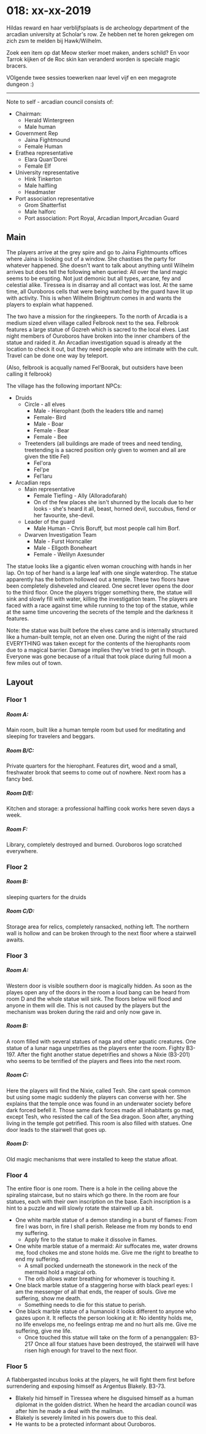 # 018: xx-xx-2019
Hildas reward en haar verblijfsplaats is de archeology department of the arcadian university at Scholar's row. Ze hebben net te horen gekregen om zich zsm te melden bij Hawk/Wilhelm.

Zoek een item op dat Meow sterker moet maken, anders schild? En voor Tarrok kijken of de Roc skin kan veranderd worden is speciale magic bracers.

VOlgende twee sessies toewerken naar level vijf en een megagrote dungeon :)

___

Note to self - arcadian council consists of:

- Chairman: 
    - Herald Wintergreen
    - Male human
- Government Rep 
    - Jaina Fightmound
    - Female Human
- Erathea representative 
    - Elara Quan'Dorei
    - Female Elf
- University representative 
    - Hink Tinkerton
    - Male halfling
    - Headmaster
- Port association representative 
    - Grom Shatterfist
    - Male halforc
    - Port association: Port Royal, Arcadian Import,Arcadian Guard

## Main
The players arrive at the grey spire and go to Jaina Fightmounts offices where Jaina is looking out of a window. She chastises the party for whatever happened. She doesn't want to talk about anything until Wilhelm arrives but does tell the following when queried: All over the land magic seems to be erupting. Not just demonic but all types, arcane, fey and celestial alike. Tiressea is in disarray and all contact was lost. At the same time, all Ouroboros cells that were being watched by the guard have lit up with activity. This is when Wilhelm Brightrum comes in and wants the players to explain what happened.

The two have a mission for the ringkeepers. To the north of Arcadia is a medium sized elven village called Felbrook next to the sea. Felbrook features a large statue of Gozreh which is sacred to the local elves. Last night members of Ouroboros have broken into the inner chambers of the statue and raided it. An Arcadian investigation squad is already at the location to check it out, but they need people who are intimate with the cult. Travel can be done one way by teleport.

(Also, felbrook is acqually named Fel'Boorak, but outsiders have been calling it felbrook)

The village has the following important NPCs:

- Druids 
    - Circle - all elves 
        - Male - Hierophant (both the leaders title and name)
        - Female- Bird
        - Male - Boar
        - Female - Bear
        - Female - Bee
    - Treetenders (all buildings are made of trees and need tending, treetending is a sacred position only given to women and all are given the title Fel) 
        - Fel'ora
        - Fel'pe
        - Fel'laru
- Arcadian reps 
    - Main representative 
        - Female Tiefling - Ally (Alloradofarah)
        - On of the few places she isn't shunned by the locals due to her looks - she's heard it all, beast, horned devil, succubus, fiend or her favourite, she-devil.
    - Leader of the guard 
        - Male Human - Chris Boruff, but most people call him Borf.
    - Dwarven Investigation Team 
        - Male - Furst Horncaller
        - Male - Ellgoth Boneheart
        - Female - Welilyn Axesunder

The statue looks like a gigantic elven woman crouching with hands in her lap. On top of her hand is a large leaf with one single waterdrop. The statue apparently has the bottom hollowed out a temple. These two floors have been completely disheveled and cleared. One secret lever opens the door to the third floor. Once the players trigger something there, the statue will sink and slowly fill with water, killing the investigation team. The players are faced with a race against time while running to the top of the statue, while at the same time uncovering the secrets of the temple and the darkness it features.

Note: the statue was built before the elves came and is internally structured like a human-built temple, not an elven one. During the night of the raid EVERYTHING was taken except for the contents of the hierophants room due to a magical barrier. Damage implies they've tried to get in though. Everyone was gone because of a ritual that took place during full moon a few miles out of town.

## Layout
### Floor 1
##### Room A:
Main room, built like a human temple room but used for meditating and sleeping for travelers and beggars.
##### Room B/C:
Private quarters for the hierophant. Features dirt, wood and a small, freshwater brook that seems to come out of nowhere. Next room has a fancy bed.
##### Room D/E:
Kitchen and storage: a professional halfling cook works here seven days a week.
##### Room F:
Library, completely destroyed and burned. Ouroboros logo scratched everywhere.
### Floor 2
##### Room B:
sleeping quarters for the druids
##### Room C/D: 
Storage area for relics, completely ransacked, nothing left.
The northern wall is hollow and can be broken through to the next floor where a stairwell awaits.
### Floor 3
##### Room A:
Western door is visible southern door is magically hidden. As soon as the playes open any of the doors in the room a loud bang can be heard from room D and the whole statue will sink. The floors below will flood and anyone in them will die. This is not caused by the players but the mechanism was broken during the raid and only now gave in.
##### Room B: 
A room filled with several statues of naga and other aquatic creatures. One statue of a lunar naga unpetrifies as the players enter the room. Fighty B3-197. After the fight another statue depetrifies and shows a Nixie (B3-201) who seems to be terrified of the players and flees into the next room.
##### Room C: 
Here the players will find the Nixie, called Tesh. She cant speak common but using some magic suddenly the players can converse with her. She explains that the temple once was found in an underwater society before dark forced befell it. Those same dark forces made all inhabitants go mad, except Tesh, who resisted the call of the Sea dragon. Soon after, anything living in the temple got petrified.
This room is also filled with statues. One door leads to the stairwell that goes up.
##### Room D:
Old magic mechanisms that were installed to keep the statue afloat.
### Floor 4
The entire floor is one room. There is a hole in the ceiling above the spiraling staircase, but no stairs which go there. In the room are four statues, each with their own inscription on the base. Each inscription is a hint to a puzzle and will slowly rotate the stairwell up a bit.
- One white marble statue of a demon standing in a burst of flames: From fire I was born, in fire I shall perish. Release me from my bonds to end my suffering. 
    - Apply fire to the statue to make it dissolve in flames.
- One white marble statue of a mermaid: Air suffocates me, water drowns me, food chokes me and stone holds me. Give me the right to breathe to end my suffering. 
    - A small pocked underneath the stonework in the neck of the mermaid hold a magical orb.
    - The orb allows water breathing for whomever is touching it.
- One black marble statue of a staggering horse with black pearl eyes: I am the messenger of all that ends, the reaper of souls. Give me suffering, show me death. 
    - Something needs to die for this statue to perish.
- One black marble statue of a humanoid it looks different to anyone who gazes upon it. It reflects the person looking at it: No identity holds me, no life envelops me, no feelings entrap me and no hurt ails me. Give me suffering, give me life. 
    - Once touched this statue will take on the form of a penanggalen: B3-217
Once all four statues have been destroyed, the stairwell will have risen high enough for travel to the next floor.
### Floor 5
A flabbergasted incubus looks at the players, he will fight them first before surrendering and exposing himself as Argentus Blakely. B3-73.
- Blakely hid himself in Tiressea where he disguised himself as a human diplomat in the golden district. When he heard the arcadian council was after him he made a deal with the mailman.
- Blakely is severely limited in his powers due to this deal.
- He wants to be a protected informant about Ouroboros.